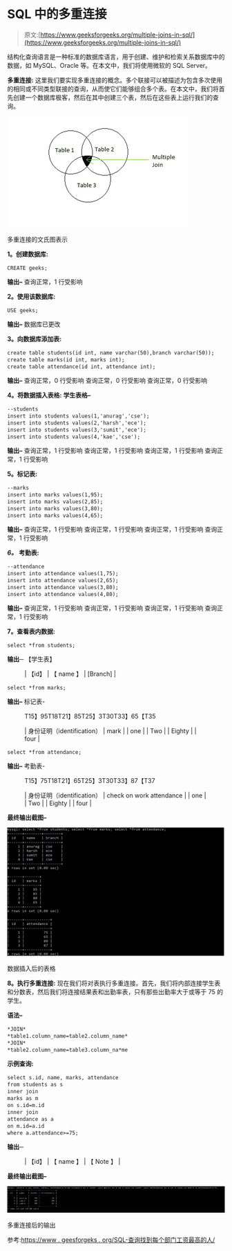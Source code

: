 # SQL 中的多重连接

> 原文:[https://www.geeksforgeeks.org/multiple-joins-in-sql/](https://www.geeksforgeeks.org/multiple-joins-in-sql/)

结构化查询语言是一种标准的数据库语言，用于创建、维护和检索关系数据库中的数据，如 MySQL、Oracle 等。在本文中，我们将使用微软的 SQL Server。

**多重连接:**
这里我们要实现多重连接的概念。多个联接可以被描述为包含多次使用的相同或不同类型联接的查询，从而使它们能够组合多个表。在本文中，我们将首先创建一个数据库极客，然后在其中创建三个表，然后在这些表上运行我们的查询。

![](img/8ae147b094691530f6fc491d69755f32.png)

多重连接的文氏图表示

**1。创建数据库:**

```
CREATE geeks;
```

**输出–**
查询正常，1 行受影响

**2。使用该数据库:**

```
USE geeks;
```

**输出–**
数据库已更改

**3。向数据库添加表:**

```
create table students(id int, name varchar(50),branch varchar(50));
create table marks(id int, marks int);
create table attendance(id int, attendance int);
```

**输出–**
查询正常，0 行受影响
查询正常，0 行受影响
查询正常，0 行受影响

**4。将数据插入表格:**
**学生表格–**

```
--students
insert into students values(1,'anurag','cse');
insert into students values(2,'harsh','ece');
insert into students values(3,'sumit','ece');
insert into students values(4,'kae','cse');
```

**输出–**
查询正常，1 行受影响
查询正常，1 行受影响
查询正常，1 行受影响
查询正常，1 行受影响

**5。标记表:**

```
--marks
insert into marks values(1,95);
insert into marks values(2,85);
insert into marks values(3,80);
insert into marks values(4,65);
```

**输出–**
查询正常，1 行受影响
查询正常，1 行受影响
查询正常，1 行受影响
查询正常，1 行受影响

***6。*** **考勤表:**

```
--attendance
insert into attendance values(1,75);
insert into attendance values(2,65);
insert into attendance values(3,80);
insert into attendance values(4,80);
```

**输出–**
查询正常，1 行受影响
查询正常，1 行受影响
查询正常，1 行受影响
查询正常，1 行受影响

**7。查看表内数据:**

```
select *from students;
```

**输出─**
【学生表】

<figure class="table">

| 【id】 | 【 name 】 | [Branch] |

</figure>

```
select *from marks;
```

**输出–**
标记表-

<figure class="table">T15】95T18T21】85T25】3T30T33】65【T35

| 身份证明（identification） | mark |
| one |
| Two |
| Eighty |
| four |

</figure>

```
select *from attendance;
```

**输出–**
考勤表-

<figure class="table">T15】75T18T21】65T25】3T30T33】87【T37

| 身份证明（identification） | check on work attendance |
| one |
| Two |
| Eighty |
| four |

</figure>

**最终输出截图–**

![](img/63c76eff6a2f6c78866cf1cc084e9579.png)

数据插入后的表格

**8。执行多重连接:**
现在我们将对表执行多重连接。首先，我们将内部连接学生表和分数表，然后我们将连接结果表和出勤率表，只有那些出勤率大于或等于 75 的学生。

**语法–**

```
*JOIN*
*table1.column_name=table2.column_name*
*JOIN*
*table2.column_name=table3.column_na*me
```

**示例查询:**

```
select s.id, name, marks, attendance
from students as s
inner join
marks as m
on s.id=m.id
inner join
attendance as a
on m.id=a.id
where a.attendance>=75;
```

**输出─**

<figure class="table">

| 【id】 | 【 name 】 | 【 Note 】 |

</figure>

**最终输出截图–**

![](img/93ba6ab640683a9bab1c8ed9a3b5334c.png)

多重连接后的输出

参考:[https://www . geesforgeks . org/SQL-查询找到每个部门工资最高的人/](https://www.geeksforgeeks.org/sql-query-to-find-the-highest-salary-of-each-department/)